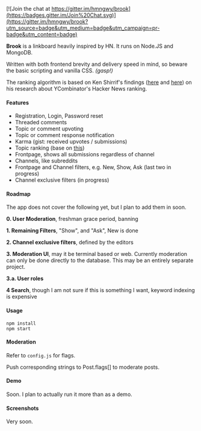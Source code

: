[![Join the chat at https://gitter.im/hmngwy/brook](https://badges.gitter.im/Join%20Chat.svg)](https://gitter.im/hmngwy/brook?utm_source=badge&utm_medium=badge&utm_campaign=pr-badge&utm_content=badge)

**Brook** is a linkboard heavily inspired by HN. It runs on Node.JS and MongoDB.

Written with both frontend brevity and delivery speed in mind, so beware the basic scripting and vanilla CSS. *(gasp!)*

The ranking algorithm is based on Ken Shirrif's findings ([here](http://www.righto.com/2013/11/how-hacker-news-ranking-really-works.html) and [here](http://www.righto.com/2009/06/how-does-newsyc-ranking-work.html)) on his research about YCombinator's Hacker News ranking.

#### Features

- Registration, Login, Password reset
- Threaded comments
- Topic or comment upvoting
- Topic or comment response notification
- Karma (gist: received upvotes / submissions)
- Topic ranking (base on [this](http://www.righto.com/2013/11/how-hacker-news-ranking-really-works.html))
- Frontpage, shows all submissions regardless of channel
- Channels, like subreddits
- Frontpage and Channel filters, e.g. New, Show, Ask (last two in progress)
- Channel exclusive filters (in progress)

#### Roadmap

The app does not cover the following yet, but I plan to add them in soon.

**0. User Moderation**, freshman grace period, banning

**1. Remaining Filters**, "Show", and "Ask", New is done

**2. Channel exclusive filters**, defined by the editors

**3. Moderation UI**, may it be terminal based or web. Currently moderation can only be done directly to the database. This may be an entirely separate project.

**3.a. User roles**

**4 Search**, though I am not sure if this is something I want, keyword indexing is expensive

#### Usage

```
npm install
npm start
```

#### Moderation

Refer to `config.js` for flags.

Push corresponding strings to Post.flags[] to moderate posts.

#### Demo

Soon. I plan to actually run it more than as a demo.

#### Screenshots

Very soon.

